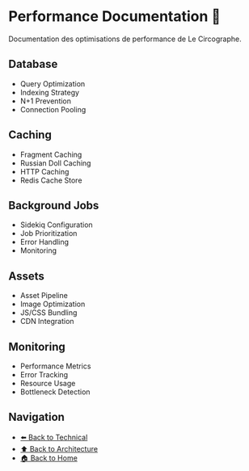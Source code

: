# Performance Documentation 🚀

Documentation des optimisations de performance de Le Circographe.

## Database

- Query Optimization
- Indexing Strategy
- N+1 Prevention
- Connection Pooling

## Caching

- Fragment Caching
- Russian Doll Caching
- HTTP Caching
- Redis Cache Store

## Background Jobs

- Sidekiq Configuration
- Job Prioritization
- Error Handling
- Monitoring

## Assets

- Asset Pipeline
- Image Optimization
- JS/CSS Bundling
- CDN Integration

## Monitoring

- Performance Metrics
- Error Tracking
- Resource Usage
- Bottleneck Detection

## Navigation

- [⬅️ Back to Technical](docs/architecture/README.md)
- [⬆️ Back to Architecture](docs/architecture/README.md)
- [🏠 Back to Home](docs/architecture/README.md) 